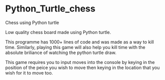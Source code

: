 # Python_Turtle_chess
 Chess using Python turtle

Low quality chess board made using Python turtle.

This programme has 1000+ lines of code and was made as a way to kill time. Similarly, playing this game will also help you kill time with the absolute briliance of watching the python turtle draw.

This game requires you to input moves into the console by keying in the position of the peice you wish to move then keying in the location that you wish for it to move too.